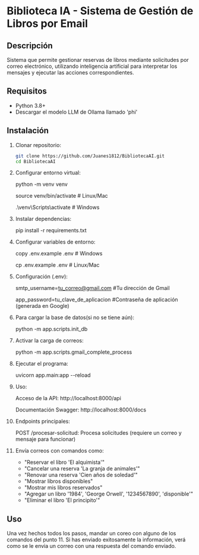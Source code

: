 # Biblioteca IA - Sistema de Gestión de Libros por Email

## Descripción
Sistema que permite gestionar reservas de libros mediante solicitudes por correo electrónico, utilizando inteligencia artificial para interpretar los mensajes y ejecutar las acciones correspondientes.

## Requisitos
- Python 3.8+
- Descargar el modelo LLM de Ollama llamado 'phi'

## Instalación
1. Clonar repositorio:
   ```bash
   git clone https://github.com/Juanes1812/BibliotecaAI.git
   cd BibliotecaAI

2. Configurar entorno virtual:

    python -m venv venv

    source venv/bin/activate  # Linux/Mac

    .\venv\Scripts\activate   # Windows

3. Instalar dependencias:

    pip install -r requirements.txt

4. Configurar variables de entorno:
        
    copy .env.example .env  # Windows

    cp .env.example .env    # Linux/Mac

5. Configuración (.env):

    smtp_username=tu_correo@gmail.com           #Tu dirección de Gmail

    app_password=tu_clave_de_aplicacion         #Contraseña de aplicación (generada en Google)

6. Para cargar la base de datos(si no se tiene aún):

    python -m app.scripts.init_db

7. Activar la carga de correos:

    python -m app.scripts.gmail_complete_process

8. Ejecutar el programa:

    uvicorn app.main:app --reload

9. Uso:

    Acceso de la API: http://localhost:8000/api

    Documentación Swagger: http://localhost:8000/docs
    
10. Endpoints principales:

    POST /procesar-solicitud: Procesa solicitudes (requiere un correo y mensaje para funcionar)

11. Envía correos con comandos como:
    - "Reservar el libro 'El alquimista'"
    - "Cancelar una reserva 'La granja de animales'"
    - "Renovar una reserva 'Cien años de soledad'"
    - "Mostrar libros disponibles"
    - "Mostrar mis libros reservados"
    - "Agregar un libro '1984', 'George Orwell', '1234567890', 'disponible'"
    - "Eliminar el libro 'El principito'"

## Uso
Una vez hechos todos los pasos, mandar un coreo con alguno de los comandos del punto 11.
Si has enviado exitosamente la información, verá como se le envia un correo con una respuesta del comando enviado.


